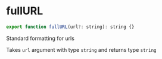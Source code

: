 # fullURL

```js
export function fullURL(url?: string): string {}
```

Standard formatting for urls

Takes `url` argument with type `string` and returns type `string`
